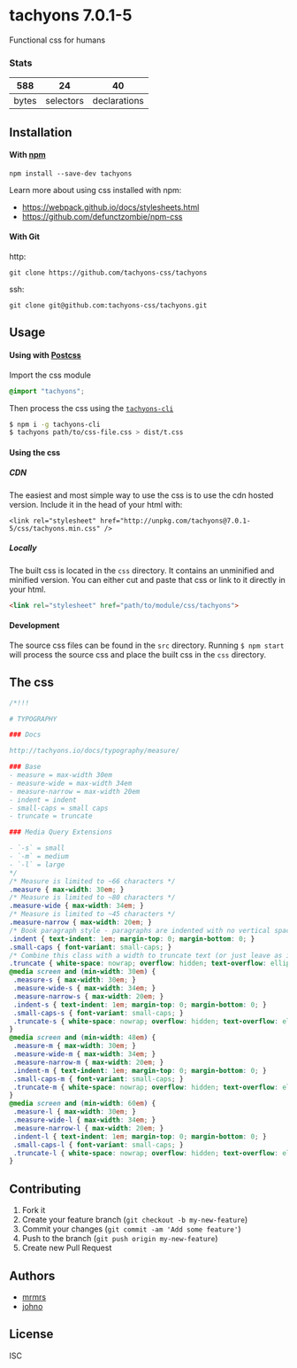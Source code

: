 # tachyons 7.0.1-5

Functional css for humans

### Stats

588 | 24 | 40
---|---|---
bytes | selectors | declarations

## Installation

#### With [npm](https://npmjs.com)

```
npm install --save-dev tachyons
```

Learn more about using css installed with npm:
* https://webpack.github.io/docs/stylesheets.html
* https://github.com/defunctzombie/npm-css

#### With Git

http:
```
git clone https://github.com/tachyons-css/tachyons
```

ssh:
```
git clone git@github.com:tachyons-css/tachyons.git
```

## Usage

#### Using with [Postcss](https://github.com/postcss/postcss)

Import the css module

```css
@import "tachyons";
```

Then process the css using the [`tachyons-cli`](https://github.com/tachyons-css/tachyons-cli)

```sh
$ npm i -g tachyons-cli
$ tachyons path/to/css-file.css > dist/t.css
```

#### Using the css

##### CDN
The easiest and most simple way to use the css is to use the cdn hosted version. Include it in the head of your html with:

```
<link rel="stylesheet" href="http://unpkg.com/tachyons@7.0.1-5/css/tachyons.min.css" />
```

##### Locally
The built css is located in the `css` directory. It contains an unminified and minified version.
You can either cut and paste that css or link to it directly in your html.

```html
<link rel="stylesheet" href="path/to/module/css/tachyons">
```

#### Development

The source css files can be found in the `src` directory.
Running `$ npm start` will process the source css and place the built css in the `css` directory.

## The css

```css
/*!!!

# TYPOGRAPHY

### Docs

http://tachyons.io/docs/typography/measure/

### Base 
- measure = max-width 30em
- measure-wide = max-width 34em
- measure-narrow = max-width 20em
- indent = indent
- small-caps = small caps
- truncate = truncate

### Media Query Extensions

- `-s` = small
- `-m` = medium
- `-l` = large
*/
/* Measure is limited to ~66 characters */
.measure { max-width: 30em; }
/* Measure is limited to ~80 characters */
.measure-wide { max-width: 34em; }
/* Measure is limited to ~45 characters */
.measure-narrow { max-width: 20em; }
/* Book paragraph style - paragraphs are indented with no vertical spacing. */
.indent { text-indent: 1em; margin-top: 0; margin-bottom: 0; }
.small-caps { font-variant: small-caps; }
/* Combine this class with a width to truncate text (or just leave as is to truncate at width of containing element. */
.truncate { white-space: nowrap; overflow: hidden; text-overflow: ellipsis; }
@media screen and (min-width: 30em) {
 .measure-s { max-width: 30em; }
 .measure-wide-s { max-width: 34em; }
 .measure-narrow-s { max-width: 20em; }
 .indent-s { text-indent: 1em; margin-top: 0; margin-bottom: 0; }
 .small-caps-s { font-variant: small-caps; }
 .truncate-s { white-space: nowrap; overflow: hidden; text-overflow: ellipsis; }
}
@media screen and (min-width: 48em) {
 .measure-m { max-width: 30em; }
 .measure-wide-m { max-width: 34em; }
 .measure-narrow-m { max-width: 20em; }
 .indent-m { text-indent: 1em; margin-top: 0; margin-bottom: 0; }
 .small-caps-m { font-variant: small-caps; }
 .truncate-m { white-space: nowrap; overflow: hidden; text-overflow: ellipsis; }
}
@media screen and (min-width: 60em) {
 .measure-l { max-width: 30em; }
 .measure-wide-l { max-width: 34em; }
 .measure-narrow-l { max-width: 20em; }
 .indent-l { text-indent: 1em; margin-top: 0; margin-bottom: 0; }
 .small-caps-l { font-variant: small-caps; }
 .truncate-l { white-space: nowrap; overflow: hidden; text-overflow: ellipsis; }
}
```

## Contributing

1. Fork it
2. Create your feature branch (`git checkout -b my-new-feature`)
3. Commit your changes (`git commit -am 'Add some feature'`)
4. Push to the branch (`git push origin my-new-feature`)
5. Create new Pull Request

## Authors

* [mrmrs](http://mrmrs.io)
* [johno](http://johnotander.com)

## License

ISC

